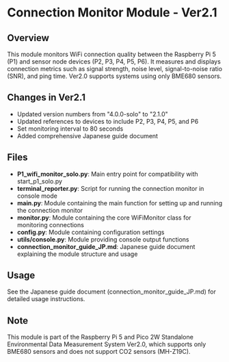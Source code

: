 # Connection Monitor Module - Ver2.1

## Overview
This module monitors WiFi connection quality between the Raspberry Pi 5 (P1) and sensor node devices (P2, P3, P4, P5, P6). It measures and displays connection metrics such as signal strength, noise level, signal-to-noise ratio (SNR), and ping time. Ver2.0 supports systems using only BME680 sensors.

## Changes in Ver2.1
- Updated version numbers from "4.0.0-solo" to "2.1.0"
- Updated references to devices to include P2, P3, P4, P5, and P6
- Set monitoring interval to 80 seconds
- Added comprehensive Japanese guide document

## Files
- **P1_wifi_monitor_solo.py**: Main entry point for compatibility with start_p1_solo.py
- **terminal_reporter.py**: Script for running the connection monitor in console mode
- **main.py**: Module containing the main function for setting up and running the connection monitor
- **monitor.py**: Module containing the core WiFiMonitor class for monitoring connections
- **config.py**: Module containing configuration settings
- **utils/console.py**: Module providing console output functions
- **connection_monitor_guide_JP.md**: Japanese guide document explaining the module structure and usage

## Usage
See the Japanese guide document (connection_monitor_guide_JP.md) for detailed usage instructions.

## Note
This module is part of the Raspberry Pi 5 and Pico 2W Standalone Environmental Data Measurement System Ver2.0, which supports only BME680 sensors and does not support CO2 sensors (MH-Z19C).